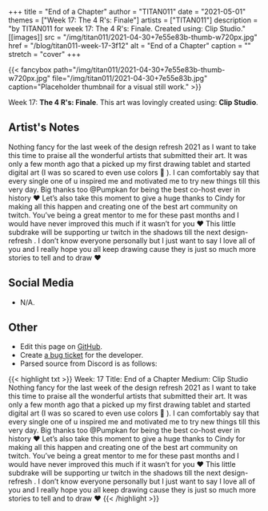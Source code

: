 +++
title =       "End of a Chapter"
author =      "TITAN011"
date =        "2021-05-01"
themes =      ["Week 17: The 4 R's: Finale"]
artists =     ["TITAN011"]
description = "by TITAN011 for week 17: The 4 R's: Finale. Created using: Clip Studio."
[[images]]
      src = "/img/titan011/2021-04-30+7e55e83b-thumb-w720px.jpg"
      href = "/blog/titan011-week-17-3f12"
      alt = "End of a Chapter"
      caption = ""
      stretch = "cover"
+++

{{< fancybox path="/img/titan011/2021-04-30+7e55e83b-thumb-w720px.jpg" file="/img/titan011/2021-04-30+7e55e83b.jpg" caption="Placeholder thumbnail for a visual still work." >}}


Week 17: **The 4 R's: Finale**. This art was lovingly created using: **Clip Studio**.

## Artist's Notes

Nothing fancy for the last week of the design refresh 2021 as I want to take this time to praise all the wonderful artists that submitted their art. It was only a few month ago that a picked up my first drawing tablet and started digital art (I was so scared to even use colors 🤣 ). I can comfortably say that every single one of u inspired me and motivated me to try new things till this very day. Big thanks too @Pumpkan for being the best co-host ever in history ❤️  Let’s also take this moment to give a huge thanks to Cindy for making all this happen and creating one of the best art community on twitch. You’ve being a great mentor to me for these past months and I would have never improved this much if it wasn’t for you ❤️ This little subdrake will be supporting ur twitch in the shadows till the next design-refresh  . I don’t know everyone personally but I just want to say I love all of you and I really hope you all keep drawing cause they is just so much more stories to tell and to draw ❤️

## Social Media

- N/A.

## Other

- Edit this page on [GitHub](https://github.com/teaminkling/web-refresh/edit/main/content/blog/titan011-week-17-3f12.md).
- Create [a bug ticket](https://github.com/teaminkling/web-refresh/issues/new?assignees=&labels=bug&template=problem-report.md&title=) for the developer.
- Parsed source from Discord is as follows:

{{< highlight txt >}}
Week: 17 
Title: End of a Chapter 
Medium: Clip Studio
Nothing fancy for the last week of the design refresh 2021 as I want to take this time to praise all the wonderful artists that submitted their art. It was only a few month ago that a picked up my first drawing tablet and started digital art (I was so scared to even use colors 🤣 ). I can comfortably say that every single one of u inspired me and motivated me to try new things till this very day. Big thanks too @Pumpkan for being the best co-host ever in history ❤️  Let’s also take this moment to give a huge thanks to Cindy for making all this happen and creating one of the best art community on twitch. You’ve being a great mentor to me for these past months and I would have never improved this much if it wasn’t for you ❤️ This little subdrake will be supporting ur twitch in the shadows till the next design-refresh  . I don’t know everyone personally but I just want to say I love all of you and I really hope you all keep drawing cause they is just so much more stories to tell and to draw ❤️
{{< /highlight >}}